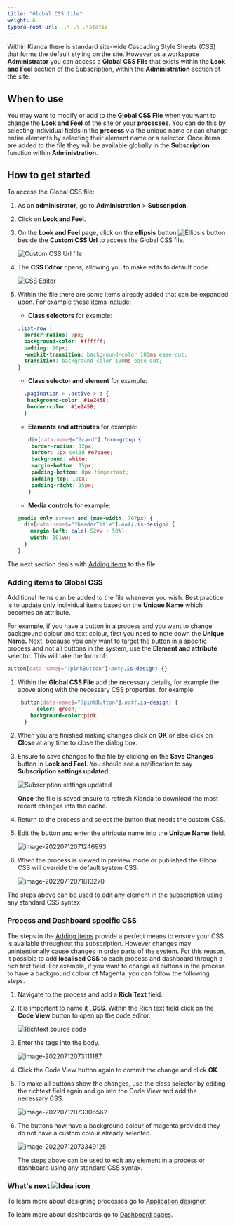 ```yaml
---
title: "Global CSS file"
weight: 6
typora-root-url: ..\..\..\static
---
```


Within Kianda there is standard site-wide Cascading Style Sheets (CSS) that forms the default styling on the site. However as a workspace **Administrator** you can access a **Global CSS File** that exists within the **Look and Feel** section of the Subscription, within the **Administration** section of the site. 



## When to use ##

You may want to modify or add to the **Global CSS File** when you want to change the **Look and Feel** of the site or your **processes**. You can do this by selecting individual fields in the **process** via the unique name or can change entire elements by selecting their element name or a selector. Once items are added to the file they will be available globally in the **Subscription** function within **Administration**. 



## How to get started ##

To access the Global CSS file:

1. As an **administrator**, go to **Administration** > **Subscription**.

2. Click on **Look and Feel**.

3. On the **Look and Feel** page, click on the **ellipsis** button ![Ellipsis button](/images/expression-button.jpg) beside the **Custom CSS Url** to access the Global CSS file.

   ![Custom CSS Url file](/images/custom-css-url.jpg)

4. The **CSS Editor** opens, allowing you to make edits to default code. 

   ![CSS Editor](/images/css-editor.jpg)

5. Within the file there are some items already added that can be expanded upon. For example these items include:

   - **Class selectors** for example:

   ```css
   .list-row {
     border-radius: 5px;
     background-color: #ffffff;
     padding: 10px;
     -webkit-transition: background-color 100ms ease-out;
     transition: background-color 100ms ease-out;
   }
   ```
   
   - **Class selector and element** for example:
   
   ```css
     .pagination > .active > a {
      background-color: #1e2458;
      border-color: #1e2458;
     }
   ```
   
   - **Elements and attributes** for example:
   
     ```css
     div[data-name$="?card"].form-group {
      border-radius: 12px;
      border: 1px solid #e7eaee;
      background: white;
      margin-bottom: 15px;
      padding-bottom: 0px !important;
      padding-top: 18px;
      padding-right: 15px;
     }
     ```
   
   - **Media controls** for example:
   
   ```css
   @media only screen and (max-width: 767px) {
     div[data-name$="?headerTitle"]:not(.is-design) {
       margin-left: calc(-52vw + 50%);
       width: 101vw;
     }
   }
   ```
   

The next section deals with [Adding items](#adding-items-to-global-css) to the file.



### Adding items to Global CSS

Additional items can be added to the file whenever you wish. Best practice is to update only individual items based on the **Unique Name** which becomes an attribute.

For example, if you have a button in a process and you want to change background colour and text colour, first you need to note down the **Unique Name.** Next, because you only want to target the button in a specific process and not all buttons in the system, use the **Element and attribute** selector. This will take the form of: 

```css
button[data-name$="?pinkButton"]:not(.is-design) {}
```

1. Within the **Global CSS File** add the necessary details, for example the above along with the necessary CSS properties, for example:

   ```css
    button[data-name$="?pinkButton"]:not(.is-design) {
         color: green;
       background-color:pink;
     }
   ```

2. When you are finished making changes click on **OK** or else click on **Close** at any time to close the dialog box. 

3. Ensure to save changes to the file by clicking on the **Save Changes** button in **Look and Feel**. You should see a notification to say **Subscription settings updated**.

   ![Subscription settings updated](/images/subscription-settings.jpg)

   **Once** the file is saved ensure to refresh Kianda to download the most recent changes into the cache. 

4. Return to the process and select the button that needs the custom CSS.

5. Edit the button and enter the attribute name into the **Unique Name** field.

   ![image-20220712071246993](/images/unique-name)

6. When the process is viewed in preview mode or published the Global CSS will override the default system CSS.

   ![image-20220712071813270](/images/send-email-pink)

The steps above can be used to edit any element in the subscription using any standard CSS syntax.

### Process and Dashboard specific CSS
The steps in the [Adding items](#adding-items) provide a perfect means to ensure your CSS is available throughout the subscription. However changes may unintentionally cause changes in order parts of the system. For this reason, it possible to add **localised CSS** to each process and dashboard through a rich text field.
For example, if you want to change all buttons in the process to have a background colour of Magenta, you can follow the following steps.

1. Navigate to the process and add a **Rich Text** field. 

2. It is important to name it **_CSS**. Within the Rich text field click on the **Code View** button to open up the code editor.

   ![Richtext source code](/images/richtext-source-code.jpg)

3. Enter the <style></style> tags into the body.

   ![image-20220712073111187](/images/style-tags)

4. Click the Code View button again to commit the change and click **OK**. 

5. To make all buttons show the changes, use the class selector by editing the richtext field again and go into the Code View and add the necessary CSS.

   ![image-20220712073306562](/images/style-magenta)

6. The buttons now have a background colour of magenta provided they do not have a custom colour already selected.

   ![image-20220712073349125](/images/magenta-buttons)

   The steps above can be used to edit any element in a process or dashboard using any standard CSS syntax. 

   

### What's next  ![Idea icon](/images/18.png) ###

To learn more about designing processes go to [Application designer](/docs/platform/application-designer/).

To learn more about dashboards go to [Dashboard pages](/docs/platform/pages/).
